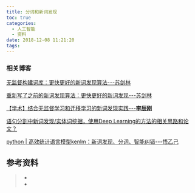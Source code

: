 ```yaml
---
title: 分词和新词发现
toc: true
categories:
  - 人工智能
  - 资料
date: 2018-12-08 11:21:20
tags:
---
```


### 相关博客

[无监督构建词库：更快更好的新词发现算法---苏剑林](https://zhuanlan.zhihu.com/p/82142692)

[重新写了之前的新词发现算法：更快更好的新词发现---苏剑林](https://spaces.ac.cn/archives/6920)

[【学术】结合无监督学习和迁移学习的新词发现实践---**李辰刚**](https://zhuanlan.zhihu.com/p/32459531)

[语句分割中新词发现/实体词挖掘，使用Deep Learning的方法的相关思路和论文？](https://www.zhihu.com/question/27606381/answer/821452839)

[python | 高效统计语言模型kenlm：新词发现、分词、智能纠错---悟乙己](https://zhuanlan.zhihu.com/p/84470460)



## 参考资料
> - []()
> - []()

